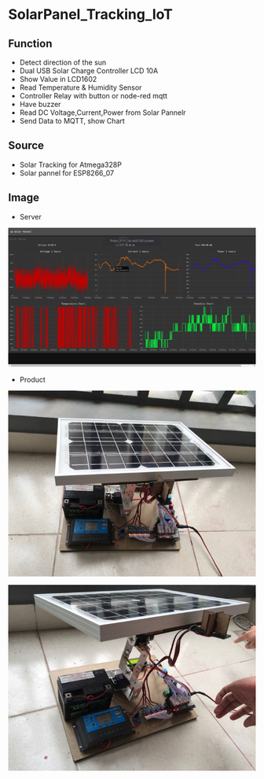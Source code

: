 # SolarPanel_Tracking_IoT

## Function
- Detect direction of the sun
- Dual USB Solar Charge Controller LCD 10A
- Show Value in LCD1602
- Read Temperature & Humidity Sensor
- Controller Relay with button or node-red mqtt
- Have buzzer 
- Read DC Voltage,Current,Power from Solar Pannelr 
- Send Data to MQTT, show Chart 

## Source
- Solar Tracking for Atmega328P
- Solar pannel for ESP8266_07

## Image 
- Server

![SolarPannel_Tracking](https://raw.githubusercontent.com/baobon/SolarPanel_Tracking_IoT/master/Image/screen1.png)

- Product

![SolarPannel_Tracking](https://raw.githubusercontent.com/baobon/SolarPanel_Tracking_IoT/master/Image/screen2.png)

![SolarPannel_Tracking](https://raw.githubusercontent.com/baobon/SolarPanel_Tracking_IoT/master/Image/screen3.png)

